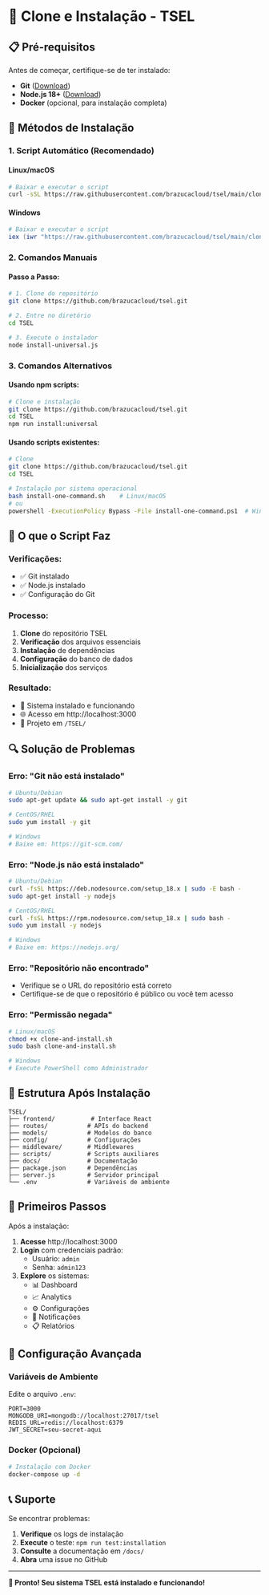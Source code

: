 # 🚀 Clone e Instalação - TSEL

## 📋 Pré-requisitos

Antes de começar, certifique-se de ter instalado:

- **Git** ([Download](https://git-scm.com/))
- **Node.js 18+** ([Download](https://nodejs.org/))
- **Docker** (opcional, para instalação completa)

## 🔧 Métodos de Instalação

### 1. **Script Automático (Recomendado)**

#### Linux/macOS
```bash
# Baixar e executar o script
curl -sSL https://raw.githubusercontent.com/brazucacloud/tsel/main/clone-and-install.sh | bash
```

#### Windows
```powershell
# Baixar e executar o script
iex (iwr "https://raw.githubusercontent.com/brazucacloud/tsel/main/clone-and-install.ps1" -UseBasicParsing).Content
```

### 2. **Comandos Manuais**

#### Passo a Passo:

```bash
# 1. Clone do repositório
git clone https://github.com/brazucacloud/tsel.git

# 2. Entre no diretório
cd TSEL

# 3. Execute o instalador
node install-universal.js
```

### 3. **Comandos Alternativos**

#### Usando npm scripts:
```bash
# Clone e instalação
git clone https://github.com/brazucacloud/tsel.git
cd TSEL
npm run install:universal
```

#### Usando scripts existentes:
```bash
# Clone
git clone https://github.com/brazucacloud/tsel.git
cd TSEL

# Instalação por sistema operacional
bash install-one-command.sh    # Linux/macOS
# ou
powershell -ExecutionPolicy Bypass -File install-one-command.ps1  # Windows
```

## 🎯 O que o Script Faz

### **Verificações:**
- ✅ Git instalado
- ✅ Node.js instalado
- ✅ Configuração do Git

### **Processo:**
1. **Clone** do repositório TSEL
2. **Verificação** dos arquivos essenciais
3. **Instalação** de dependências
4. **Configuração** do banco de dados
5. **Inicialização** dos serviços

### **Resultado:**
- 🎉 Sistema instalado e funcionando
- 🌐 Acesso em http://localhost:3000
- 📁 Projeto em `/TSEL/`

## 🔍 Solução de Problemas

### **Erro: "Git não está instalado"**
```bash
# Ubuntu/Debian
sudo apt-get update && sudo apt-get install -y git

# CentOS/RHEL
sudo yum install -y git

# Windows
# Baixe em: https://git-scm.com/
```

### **Erro: "Node.js não está instalado"**
```bash
# Ubuntu/Debian
curl -fsSL https://deb.nodesource.com/setup_18.x | sudo -E bash -
sudo apt-get install -y nodejs

# CentOS/RHEL
curl -fsSL https://rpm.nodesource.com/setup_18.x | sudo bash -
sudo yum install -y nodejs

# Windows
# Baixe em: https://nodejs.org/
```

### **Erro: "Repositório não encontrado"**
- Verifique se o URL do repositório está correto
- Certifique-se de que o repositório é público ou você tem acesso

### **Erro: "Permissão negada"**
```bash
# Linux/macOS
chmod +x clone-and-install.sh
sudo bash clone-and-install.sh

# Windows
# Execute PowerShell como Administrador
```

## 📁 Estrutura Após Instalação

```
TSEL/
├── frontend/          # Interface React
├── routes/           # APIs do backend
├── models/           # Modelos do banco
├── config/           # Configurações
├── middleware/       # Middlewares
├── scripts/          # Scripts auxiliares
├── docs/             # Documentação
├── package.json      # Dependências
├── server.js         # Servidor principal
└── .env              # Variáveis de ambiente
```

## 🚀 Primeiros Passos

Após a instalação:

1. **Acesse** http://localhost:3000
2. **Login** com credenciais padrão:
   - Usuário: `admin`
   - Senha: `admin123`
3. **Explore** os sistemas:
   - 📊 Dashboard
   - 📈 Analytics
   - ⚙️ Configurações
   - 🔔 Notificações
   - 📋 Relatórios

## 🔧 Configuração Avançada

### **Variáveis de Ambiente**
Edite o arquivo `.env`:
```env
PORT=3000
MONGODB_URI=mongodb://localhost:27017/tsel
REDIS_URL=redis://localhost:6379
JWT_SECRET=seu-secret-aqui
```

### **Docker (Opcional)**
```bash
# Instalação com Docker
docker-compose up -d
```

## 📞 Suporte

Se encontrar problemas:

1. **Verifique** os logs de instalação
2. **Execute** o teste: `npm run test:installation`
3. **Consulte** a documentação em `/docs/`
4. **Abra** uma issue no GitHub

---

**🎉 Pronto! Seu sistema TSEL está instalado e funcionando!**
